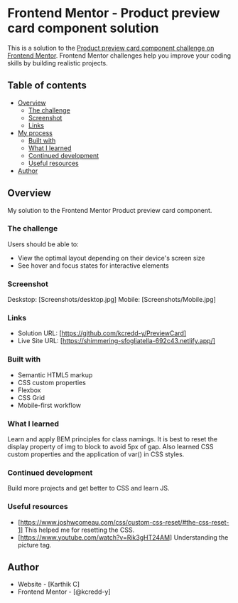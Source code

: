 # Frontend Mentor - Product preview card component solution

This is a solution to the [Product preview card component challenge on Frontend Mentor](https://www.frontendmentor.io/challenges/product-preview-card-component-GO7UmttRfa). Frontend Mentor challenges help you improve your coding skills by building realistic projects.

## Table of contents

- [Overview](#overview)
  - [The challenge](#the-challenge)
  - [Screenshot](#screenshot)
  - [Links](#links)
- [My process](#my-process)
  - [Built with](#built-with)
  - [What I learned](#what-i-learned)
  - [Continued development](#continued-development)
  - [Useful resources](#useful-resources)
- [Author](#author)

## Overview

My solution to the Frontend Mentor Product preview card component.

### The challenge

Users should be able to:

- View the optimal layout depending on their device's screen size
- See hover and focus states for interactive elements

### Screenshot

Deskstop: [Screenshots/desktop.jpg]
Mobile: [Screenshots/Mobile.jpg]

### Links

- Solution URL: [https://github.com/kcredd-y/PreviewCard]
- Live Site URL: [https://shimmering-sfogliatella-692c43.netlify.app/]

### Built with

- Semantic HTML5 markup
- CSS custom properties
- Flexbox
- CSS Grid
- Mobile-first workflow

### What I learned

Learn and apply BEM principles for class namings.
It is best to reset the display property of img to block to avoid 5px of gap.
Also learned CSS custom properties and the application of var() in CSS styles.

### Continued development

Build more projects and get better to CSS and learn JS.

### Useful resources

- [https://www.joshwcomeau.com/css/custom-css-reset/#the-css-reset-1] This helped me for resetting the CSS.
- [https://www.youtube.com/watch?v=Rik3gHT24AM] Understanding the picture tag.

## Author

- Website - [Karthik C]
- Frontend Mentor - [@kcredd-y]
